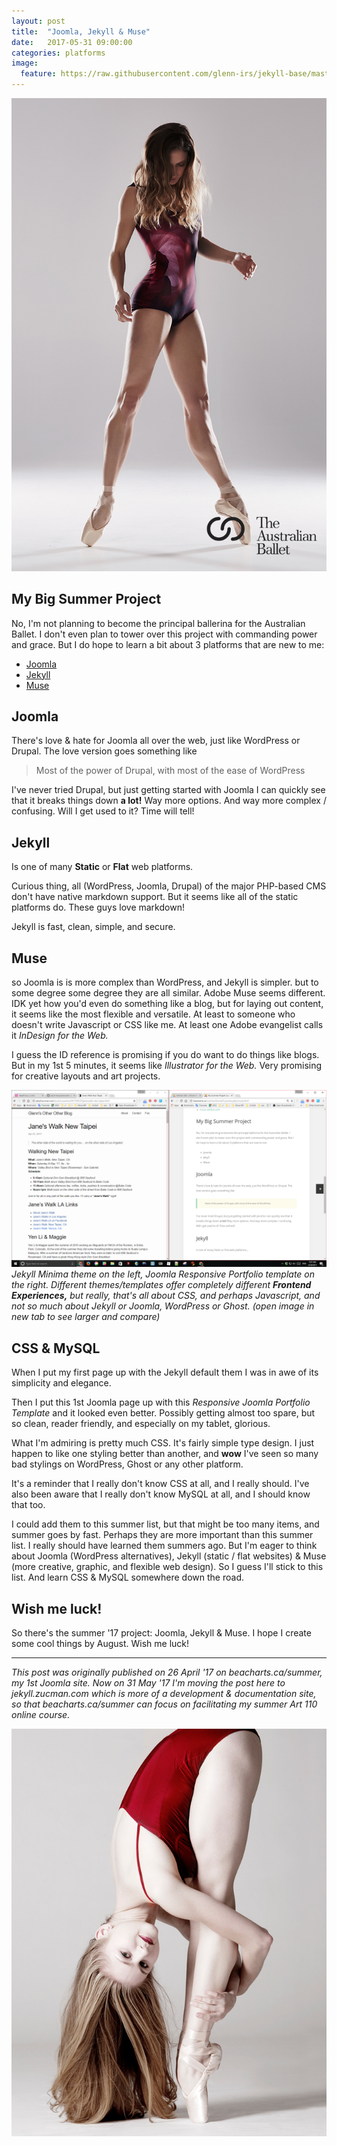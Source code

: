 ```yaml
---
layout: post
title:  "Joomla, Jekyll & Muse"
date:   2017-05-31 09:00:00
categories: platforms
image:
  feature: https://raw.githubusercontent.com/glenn-irs/jekyll-base/master/_images/dance/A%20Redhead%20does%20the%20Flour%20Dancy%20by%20Jeff%20Spencer-2016.jpg
---
```

![](https://raw.githubusercontent.com/glenn-irs/jekyll-base/master/_images/dance/Campaign%20for%20The%20Australian%20Ballet%2C%202015%20by%20Ren%20Pidgeon.jpg)
  
## My Big Summer Project  
No, I'm not planning to become the principal ballerina for the Australian Ballet. I don't even plan to tower over this project with commanding power and grace. But I do hope to learn a bit about 3 platforms that are new to me:

*   [Joomla](https://www.joomla.org/)
*   [Jekyll](https://jekyllrb.com/)
*   [Muse](http://muse.adobe.com/)

## Joomla
There's love & hate for Joomla all over the web, just like WordPress or Drupal. The love version goes something like

> Most of the power of Drupal, with most of the ease of WordPress

I've never tried Drupal, but just getting started with Joomla I can quickly see that it breaks things down **a lot!** Way more options. And way more complex / confusing. Will I get used to it? Time will tell!

## Jekyll
Is one of many **Static** or **Flat** web platforms.

Curious thing, all (WordPress, Joomla, Drupal) of the major PHP-based CMS don't have native markdown support. But it seems like all of the static platforms do. These guys love markdown!

 Jekyll is fast, clean, simple, and secure.

## Muse
 so Joomla is is more complex than WordPress, and Jekyll is simpler. but to some degree some degree they are all similar. Adobe Muse seems different. IDK yet how you'd even do something like a blog, but for laying out content, it seems like the most flexible and versatile. At least to someone who doesn't write Javascript or CSS like me. At least one Adobe evangelist calls it *InDesign for the Web.*

I guess the ID reference is promising if you do want to do things like blogs. But in my 1st 5 minutes, it seems like *Illustrator for the Web.* Very promising for creative layouts and art projects.

![frontends compared a page of Jekyll in a window next to a page of Joomla](https://raw.githubusercontent.com/glenn-irs/jekyll-base/master/_images/platforms/CSS-Jekyll-Joomla.png)
*Jekyll Minima theme on the left, Joomla Responsive Portfolio template on the right. Different themes/templates offer completely different **Frontend Experiences,** but really, that's all about CSS, and perhaps Javascript, and not so much about Jekyll or Joomla, WordPress or Ghost. (open image in new tab to see larger and compare)*

## CSS & MySQL
When I put my first page up with the Jekyll default them I was in awe of its simplicity and elegance. 

Then I put this 1st Joomla page up with this *Responsive Joomla Portfolio Template* and it looked even better. Possibly getting almost too spare, but so clean, reader friendly, and especially on my tablet, glorious.

What I'm admiring is pretty much CSS. It's fairly simple type design. I just happen to like one styling better than another, and **wow** I've seen so many bad stylings on WordPress, Ghost or any other platform.

It's a reminder that I really don't know CSS at all, and I really should. I've also been aware that I really don't know MySQL at all, and I should know that too.

I could add them to this summer list, but that might be too many items, and summer goes by fast. Perhaps they are more important than this summer list. I really should have learned them summers ago. But I'm eager to think about Joomla (WordPress alternatives), Jekyll (static / flat websites) & Muse (more creative, graphic, and flexible web design). So I guess I'll stick to this list. And learn CSS & MySQL somewhere down the road.

## Wish me luck!
So there's the summer '17 project: Joomla, Jekyll & Muse. I hope I create some cool things by August. Wish me luck!

---

*This post was originally published on 26 April '17 on beacharts.ca/summer, my 1st Joomla site. Now on 31 May '17 I'm moving the post here to jekyll.zucman.com which is more of a development & documentation site, so that beacharts.ca/summer can focus on facilitating my summer Art 110 online course.*

![](https://raw.githubusercontent.com/glenn-irs/jekyll-base/master/_images/dance/Carla%20Korbes%20holding%20knees%20by%20Angela%20Sterling-2011.jpg)
